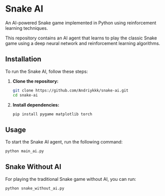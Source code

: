 # Snake AI


An AI-powered Snake game implemented in Python using reinforcement learning techniques.

This repository contains an AI agent that learns to play the classic Snake game using a deep neural network and reinforcement learning algorithms.

## Installation

To run the Snake AI, follow these steps:

1. **Clone the repository:**

   ```bash
   git clone https://github.com/Andriykkk/snake-ai.git
   cd snake-ai
   ```

2. **Install dependencies:**

   ```bash
   pip install pygame matplotlib torch
   ```
   
## Usage

To start the Snake AI agent, run the following command:
   ```bash
   python main_ai.py
   ```

## Snake Without AI

For playing the traditional Snake game without AI, you can run:
   ```bash
   python snake_without_ai.py
   ```